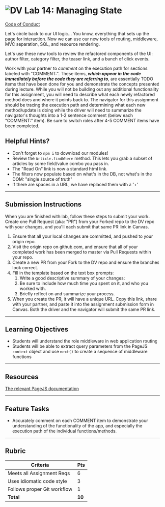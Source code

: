 ![DV](https://www.deltavcodeschool.com/wp-content/uploads/DeltaV.png)  Lab 14: Managing State
=======
[Code of Conduct](https://github.com/codefellows/code-of-conduct)

Let's circle back to our UI logic... You know, everything that sets up the page for interaction. Now we can use our new tools of routing, middleware, MVC separation, SQL, and resource rendering.

Let's use these new tools to review the refactored components of the UI: author filter, category filter, the teaser link, and a bunch of click events.

Work with your partner to *comment* on the execution path for sections labeled with "COMMENT:".  These items, ***which appear in the code immediately before the code they are referring to***,  are essentially TODO items that have been done for you and demonstrate the concepts presented during lecture.  While you will not be building out any additional functionality for this assignment, you will need to describe what each newly refactored method does and where it points back to.  The navigator for this assignment should be tracing the execution path and determining what each new method/update is doing while the driver will need to summarize the navigator's thoughts into a 1-2 sentence comment (below each "COMMENT:" item).  Be sure to switch roles after 4-5 COMMENT items have been completed.

## Helpful Hints?
 - Don't forget to `npm i` to download our modules!
 - Review the `Article.findWhere` method.  This lets you grab a subset of articles by some field/value combo you pass in.
 - The "Read On" link is now a standard html link.
 - The filters now populate based on what's in the DB, not what's in the DOM: "single source of truth"
 - If there are spaces in a URL, we have replaced them with a '+'

---

## Submission Instructions

When you are finished with lab, follow these steps to submit your work. Create one Pull Request (aka: "PR") from your Forked repo to the DV repo with your changes, and you'll each submit that same PR link in Canvas.

1. Ensure that all your local changes are committed, and pushed to your origin repo.
1. Visit the origin repo on github.com, and ensure that all of your completed work has been merged to master via Pull Requests within your repo.
1. Create a new PR from your Fork to the DV repo and ensure the branches look correct.
1. Fill in the template based on the text box prompts:
   1. Write a good descriptive summary of your changes:
     1. Be sure to include how much time you spent on it, and who you worked with.
     1. Briefly reflect on and summarize your process.
1. When you create the PR, it will have a unique URL. Copy this link, share with your partner, and paste it into the assignment submission form in Canvas. Both the driver and the navigator will submit the same PR link.

---

## Learning Objectives

 - Students will understand the role middleware in web application routing
 - Students will be able to extract query parameters from the PageJS `context` object and use `next()` to create a sequence of middleware functions

---

## Resources  

[The relevant PageJS documentation](https://github.com/visionmedia/page.js#context)

---

## Feature Tasks  

- Accurately comment on each COMMENT item to demonstrate your understanding of the functionality of the app, and especially the execution path of the individual functions/methods.

---

## Rubric  

 Criteria | Pts
 ---|---
 Meets all Assignment Reqs | 6
 Uses idiomatic code style | 3
 Follows proper Git workflow | 1
 **Total** | **10**
